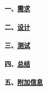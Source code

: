 
## 一、[需求](./需求.md)


## 二、[设计](./设计.md)

## 三、[测试](./测试.md)

## 四、[总结](./总结.md)

## 五、[附加信息](./附加信息.md)
